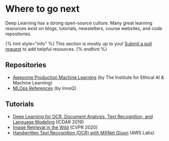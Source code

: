# Where to go next

Deep Learning has a strong open-source culture. Many great learning resources exist on blogs, tutorials, newsletters, course websites, and code repositories.

{% hint style="info" %}
This section is mostly up to you! [Submit a pull request](https://github.com/full-stack-deep-learning/course-gitbook) to add helpful resources.
{% endhint %}

## Repositories

* [Awesome Production Machine Learning](https://github.com/EthicalML/awesome-production-machine-learning) \(by The Institute for Ethical AI & Machine Learning\)
* [MLOps References](https://ml-ops.org/content/references.html) \(by InnoQ\)

## Tutorials

* [Deep Learning for OCR, Document Analysis, Text Recognition, and Language Modeling](https://github.com/tmbdev-tutorials/icdar2019-tutorial) \(ICDAR 2019\)
* [Image Retrieval in the Wild](https://matsui528.github.io/cvpr2020_tutorial_retrieval/) \(CVPR 2020\)
* [Handwritten Text Recognition \(OCR\) with MXNet Gluon](https://github.com/awslabs/handwritten-text-recognition-for-apache-mxnet) \(AWS Labs\)

